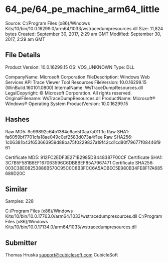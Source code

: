 64_pe/64_pe_machine_arm64_little
================================

Source:  C:/Program Files (x86)/Windows Kits/10/bin/10.0.16299.0/arm64/1033/wstracedumpresources.dll
Size:  11,824 bytes
Created:  September 30, 2017, 2:29 am GMT
Modified:  September 30, 2017, 2:29 am GMT

File Details
------------

Product Version:  10.0.16299.15
OS:  VOS_UNKNOWN
Type:  DLL

CompanyName:  Microsoft Corporation
FileDescription:  Windows Web Services API Trace Viewer Tool Resources
FileVersion:  10.0.16299.15 (WinBuild.160101.0800)
InternalName:  WsTraceDumpResources.dll
LegalCopyright:  © Microsoft Corporation. All rights reserved.
OriginalFilename:  WsTraceDumpResources.dll
ProductName:  Microsoft® Windows® Operating System
ProductVersion:  10.0.16299.15

Hashes
------

Raw MD5:  9c99892c64b1384c6ae5f0aa7a011ffc
Raw SHA1:  fa6059bf7701cfa18ae049c0ef2583d073a4f1ee
Raw SHA256:  1c06381b43f653663959d88ba75f0229837a19f42cd1cd80f79677f08446f961

Certificate MD5:  912FC2EDF3E271B2985DB448387F00CF
Certificate SHA1:  3C7B5F581B6EF167063596C6DB8BEF85A7967471
Certificate SHA256:  003C38E08253886B570C95C0C8B3FCC6A5ADBEC5E980B34FE8F17A685689D20C

Similar
-------

Samples:  228

C:/Program Files (x86)/Windows Kits/10/bin/10.0.17763.0/arm64/1033/wstracedumpresources.dll
C:/Program Files (x86)/Windows Kits/10/bin/10.0.17134.0/arm64/1033/wstracedumpresources.dll

Submitter
---------

Thomas Hruska
support@cubiclesoft.com
CubicleSoft
